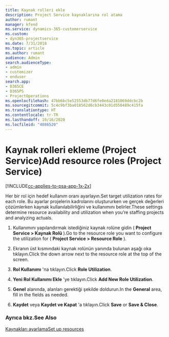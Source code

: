 ```yaml
---
title: Kaynak rolleri ekle
description: Project Service kaynaklarına rol atama
author: rumant
manager: kfend
ms.service: dynamics-365-customerservice
ms.custom:
- dyn365-projectservice
ms.date: 7/31/2018
ms.topic: article
ms.author: rumant
audience: Admin
search.audienceType:
- admin
- customizer
- enduser
search.app:
- D365CE
- D365PS
- ProjectOperations
ms.openlocfilehash: 47bb6bc5e52553db77d6fe0eda2181069ddcbc2b
ms.sourcegitcommit: 5c4c9bf3ba018562d6cb3443c01d550489c415fa
ms.translationtype: HT
ms.contentlocale: tr-TR
ms.lasthandoff: 10/16/2020
ms.locfileid: "4086520"
---
```

# <a name="add-resource-roles-project-service"></a><span data-ttu-id="31129-103">Kaynak rolleri ekleme (Project Service)</span><span class="sxs-lookup"><span data-stu-id="31129-103">Add resource roles (Project Service)</span></span>

[!INCLUDE[cc-applies-to-psa-app-1x-2x](../includes/cc-applies-to-psa-app-1x-2x.md)]

<span data-ttu-id="31129-104">Her bir rol için hedef kullanım oranı ayarlayın.</span><span class="sxs-lookup"><span data-stu-id="31129-104">Set target utilization rates for each role.</span></span> <span data-ttu-id="31129-105">Bu ayarlar projelerin kadrolarını oluştururken ve gerçek değerleri çözümlerken kaynak kullanılabilirliğini ve kullanımını belirler.</span><span class="sxs-lookup"><span data-stu-id="31129-105">These settings determine resource availability and utilization when you’re staffing projects and analyzing actuals.</span></span>  
  
1.  <span data-ttu-id="31129-106">Kullanımını yapılandırmak istediğiniz kaynak rolüne gidin ( **Project Service > Kaynak Rolü** ).</span><span class="sxs-lookup"><span data-stu-id="31129-106">Go to the resource role you want to configure the utilization for ( **Project Service > Resource Role** ).</span></span>  
  
2.  <span data-ttu-id="31129-107">Ekranın üst kısmındaki kaynak rolünün yanında bulunan aşağı oka tıklayın.</span><span class="sxs-lookup"><span data-stu-id="31129-107">Click the down arrow next to the resource role at the top of the screen.</span></span>  
  
3.  <span data-ttu-id="31129-108">**Rol Kullanımı** 'na tıklayın.</span><span class="sxs-lookup"><span data-stu-id="31129-108">Click **Role Utilization**.</span></span>  
  
4.  <span data-ttu-id="31129-109">**Yeni Rol Kullanımı Ekle** 'ye tıklayın.</span><span class="sxs-lookup"><span data-stu-id="31129-109">Click **Add New Role Utilization**.</span></span>  
  
5.  <span data-ttu-id="31129-110">**Genel** alanında, alanları gerektiği şekilde doldurun.</span><span class="sxs-lookup"><span data-stu-id="31129-110">In the **General** area, fill in the fields as needed.</span></span>  
  
6.  <span data-ttu-id="31129-111">**Kaydet** veya **Kaydet ve Kapat** 'a tıklayın.</span><span class="sxs-lookup"><span data-stu-id="31129-111">Click **Save** or **Save & Close**.</span></span>  
  
### <a name="see-also"></a><span data-ttu-id="31129-112">Ayrıca bkz.</span><span class="sxs-lookup"><span data-stu-id="31129-112">See Also</span></span>  
 [<span data-ttu-id="31129-113">Kaynakları ayarlama</span><span class="sxs-lookup"><span data-stu-id="31129-113">Set up resources</span></span>](../psa/set-up-resources.md)

